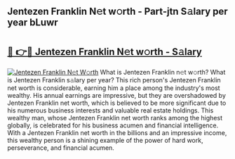 ## Jentezen Franklin N𝚎t w𝚘rth - Part-jtn S𝚊lary per year bLuwr

# <h2><a href="http://gc4kpzm.nevu.top/?p=Jentezen+Franklin">🔗 👉🔴 Jentezen Franklin N𝚎t w𝚘rth - S𝚊lary</a></h2>

[![Jentezen Franklin N𝚎t W𝚘rth](https://i.imgur.com/Oavwk0R.jpeg)](http://gc4kpzm.nevu.top/?p=Jentezen+Franklin)
What is Jentezen Franklin n𝚎t w𝚘rth? What is Jentezen Franklin s𝚊lary per year?
This rich person's Jentezen Franklin net worth is considerable, earning him a place among the industry's most wealthy. His annual earnings are impressive, but they are overshadowed by Jentezen Franklin net worth, which is believed to be more significant due to his numerous business interests and valuable real estate holdings. This wealthy man, whose Jentezen Franklin net worth ranks among the highest globally, is celebrated for his business acumen and financial intelligence. With a Jentezen Franklin net worth in the billions and an impressive income, this wealthy person is a shining example of the power of hard work, perseverance, and financial acumen.
